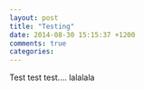 ```yaml
---
layout: post
title: "Testing"
date: 2014-08-30 15:15:37 +1200
comments: true
categories: 
---
```


Test test test.... lalalala
